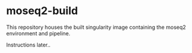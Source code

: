 # moseq2-build
This repository houses the built singularity image containing the moseq2 environment and pipeline.

Instructions later..